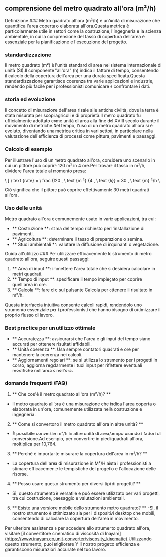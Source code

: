## comprensione del metro quadrato all'ora (m²/h)

Definizione ###
Metro quadrato all'ora (m²/h) è un'unità di misurazione che quantifica l'area coperta o elaborata all'ora.Questa metrica è particolarmente utile in settori come la costruzione, l'ingegneria e la scienza ambientale, in cui la comprensione del tasso di copertura dell'area è essenziale per la pianificazione e l'esecuzione del progetto.

### standardizzazione
Il metro quadrato (m²) è l'unità standard di area nel sistema internazionale di unità (SI).Il componente "all'ora" (h) indica il fattore di tempo, consentendo il calcolo della copertura dell'area per una durata specificata.Questa standardizzazione garantisce coerenza tra varie applicazioni e industrie, rendendo più facile per i professionisti comunicare e confrontare i dati.

### storia ed evoluzione
Il concetto di misurazione dell'area risale alle antiche civiltà, dove la terra è stata misurata per scopi agricoli e di proprietà.Il metro quadrato fu ufficialmente adottato come unità di area alla fine del XVIII secolo durante il movimento di metriche.Nel tempo, l'uso di un metro quadrato all'ora si è evoluto, diventando una metrica critica in vari settori, in particolare nella valutazione dell'efficienza di processi come pittura, pavimenti e paesaggi.

### Calcolo di esempio
Per illustrare l'uso di un metro quadrato all'ora, considera uno scenario in cui un pittore può coprire 120 m² in 4 ore.Per trovare il tasso in m²/h, dividere l'area totale al momento presa:

\ [
\ text {rate} = \ frac {120 \, \ text {m ²} {4 \, \ text {h}} = 30 \, \ text {m} ²/h
\

Ciò significa che il pittore può coprire effettivamente 30 metri quadrati all'ora.

### Uso delle unità
Metro quadrato all'ora è comunemente usato in varie applicazioni, tra cui:
- ** Costruzione **: stima del tempo richiesto per l'installazione di pavimenti.
- ** Agricoltura **: determinare il tasso di preparazione o semina.
- ** Studi ambientali **: valutare la diffusione di inquinanti o vegetazione.

Guida all'utilizzo ###
Per utilizzare efficacemente lo strumento di metro quadrato all'ora, seguire questi passaggi:
1. ** Area di input **: immettere l'area totale che si desidera calcolare in metri quadrati.
2. ** Tempo di input **: specificare il tempo impiegato per coprire quell'area in ore.
3. ** Calcola **: fare clic sul pulsante Calcola per ottenere il risultato in m²/h.

Questa interfaccia intuitiva consente calcoli rapidi, rendendolo uno strumento essenziale per i professionisti che hanno bisogno di ottimizzare il proprio flusso di lavoro.

### Best practice per un utilizzo ottimale
- ** Accuratezza **: assicurarsi che l'area e gli input del tempo siano accurati per ottenere risultati affidabili.
- ** Unità coerenza **: Usa sempre contatori quadrati e ore per mantenere la coerenza nei calcoli.
- ** Aggiornamenti regolari **: se si utilizza lo strumento per i progetti in corso, aggiorna regolarmente i tuoi input per riflettere eventuali modifiche nell'area o nell'ora.

### domande frequenti (FAQ)

1. ** Che cos'è il metro quadrato all'ora (m²/h)? **
- Il metro quadrato all'ora è una misurazione che indica l'area coperta o elaborata in un'ora, comunemente utilizzata nella costruzione e ingegneria.

2. ** Come si convertono il metro quadrato all'ora in altre unità? **
- È possibile convertire m²/h in altre unità di area/tempo usando i fattori di conversione.Ad esempio, per convertire in piedi quadrati all'ora, moltiplica per 10,764.

3. ** Perché è importante misurare la copertura dell'area in m²/h? **
- La copertura dell'area di misurazione in M²/H aiuta i professionisti a stimare efficacemente le tempistiche del progetto e l'allocazione delle risorse.

4. ** Posso usare questo strumento per diversi tipi di progetti? **
- Sì, questo strumento è versatile e può essere utilizzato per vari progetti, tra cui costruzione, paesaggio e valutazioni ambientali.

5. ** Esiste una versione mobile dello strumento metro quadrato? **
-Sì, il nostro strumento è ottimizzato sia per i dispositivi desktop che mobili, consentendo di calcolare la copertura dell'area in movimento.

Per ulteriore assistenza e per accedere allo strumento quadrato all'ora, visitare [il convertitore cinematico di viscosità di Inayam] (https://www.inayam.co/unit-converter/viscosity_kinematic).Utilizzando questo strumento, puoi migliorare Y Il nostro progetto efficienza e garantiscono misurazioni accurate nel tuo lavoro.